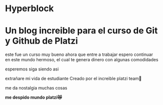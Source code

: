# Hyperblock
<h1> Un blog increible para el curso de Git y Github de Platzi</h1> 

<p>este fue un curso muy bueno 
ahora que entre a trabajar espero continuar en este mundo hermoso, el cual te genera dinero con algunas comodidades

esperemos siga siendo asi

extrañare mi vida de estudiante 
Creado por el increible platzi team🐾

me da nostalgia muchas cosas</p>
<strong>me despido mundo platzi😿</strong>